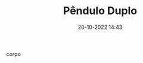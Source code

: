 ---
layout: post
title: Pêndulo Duplo
categorie: Artigo
introduction: "Pêndulo duplo é um sistema caótico, onde dois pêndulos simples são conectados atravês de suas massas (esferas nas pontas). O pêndulo duplo apresenta um movimento mais complexo que o pêndulo simples. Alguns modelos matemáticos são usados para estudar este sistema, como, a dinâmica Lagrangeana ou hamiltoniana. O pêndulo duplo desta foto foi desenvolvido em C++."
body: "corpo"
conclusion: "conclusão"
date: 20-10-2022 14:43
image: "/assets/img/blog/Artigo/pendulo_duplo.png"
---